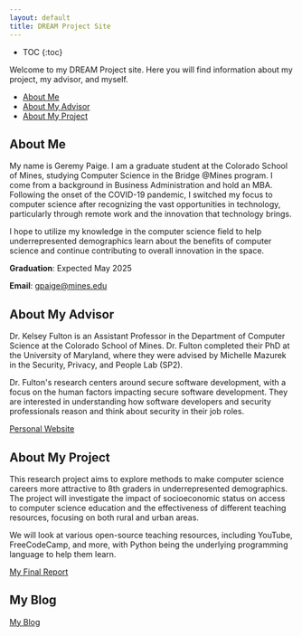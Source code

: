 ```yaml
---
layout: default
title: DREAM Project Site
---
```


* TOC
{:toc}

Welcome to my DREAM Project site. Here you will find information about my project, my advisor, and myself.

- [About Me](about_me.md)
- [About My Advisor](about_advisor.md)
- [About My Project](about_project.md)


## About Me

My name is Geremy Paige. I am a graduate student at the Colorado School of Mines, studying Computer Science in the Bridge @Mines program. I come from a background in Business Administration and hold an MBA. Following the onset of the COVID-19 pandemic, I switched my focus to computer science after recognizing the vast opportunities in technology, particularly through remote work and the innovation that technology brings.

I hope to utilize my knowledge in the computer science field to help underrepresented demographics learn about the benefits of computer science and continue contributing to overall innovation in the space.

**Graduation**: Expected May 2025

**Email**: gpaige@mines.edu

## About My Advisor
Dr. Kelsey Fulton is an Assistant Professor in the Department of Computer Science at the Colorado School of Mines. Dr. Fulton completed their PhD at the University of Maryland, where they were advised by Michelle Mazurek in the Security, Privacy, and People Lab (SP2).

Dr. Fulton's research centers around secure software development, with a focus on the human factors impacting secure software development. They are interested in understanding how software developers and security professionals reason and think about security in their job roles.

[Personal Website](https://kfulton121.github.io)

## About My Project

This research project aims to explore methods to make computer science careers more attractive to 8th graders in underrepresented demographics. The project will investigate the impact of socioeconomic status on access to computer science education and the effectiveness of different teaching resources, focusing on both rural and urban areas.

We will look at various open-source teaching resources, including YouTube, FreeCodeCamp, and more, with Python being the underlying programming language to help them learn.

[My Final Report](files/finalreport.pdf)

## My Blog

[My Blog](blog.html)
